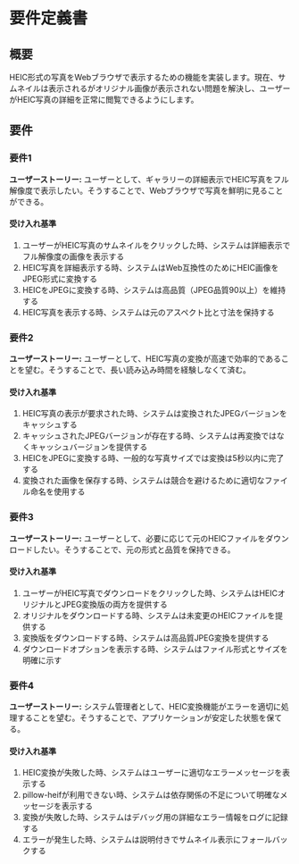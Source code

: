 # 要件定義書

## 概要

HEIC形式の写真をWebブラウザで表示するための機能を実装します。現在、サムネイルは表示されるがオリジナル画像が表示されない問題を解決し、ユーザーがHEIC写真の詳細を正常に閲覧できるようにします。

## 要件

### 要件1

**ユーザーストーリー:** ユーザーとして、ギャラリーの詳細表示でHEIC写真をフル解像度で表示したい。そうすることで、Webブラウザで写真を鮮明に見ることができる。

#### 受け入れ基準

1. ユーザーがHEIC写真のサムネイルをクリックした時、システムは詳細表示でフル解像度の画像を表示する
2. HEIC写真を詳細表示する時、システムはWeb互換性のためにHEIC画像をJPEG形式に変換する
3. HEICをJPEGに変換する時、システムは高品質（JPEG品質90以上）を維持する
4. HEIC写真を表示する時、システムは元のアスペクト比と寸法を保持する

### 要件2

**ユーザーストーリー:** ユーザーとして、HEIC写真の変換が高速で効率的であることを望む。そうすることで、長い読み込み時間を経験しなくて済む。

#### 受け入れ基準

1. HEIC写真の表示が要求された時、システムは変換されたJPEGバージョンをキャッシュする
2. キャッシュされたJPEGバージョンが存在する時、システムは再変換ではなくキャッシュバージョンを提供する
3. HEICをJPEGに変換する時、一般的な写真サイズでは変換は5秒以内に完了する
4. 変換された画像を保存する時、システムは競合を避けるために適切なファイル命名を使用する

### 要件3

**ユーザーストーリー:** ユーザーとして、必要に応じて元のHEICファイルをダウンロードしたい。そうすることで、元の形式と品質を保持できる。

#### 受け入れ基準

1. ユーザーがHEIC写真でダウンロードをクリックした時、システムはHEICオリジナルとJPEG変換版の両方を提供する
2. オリジナルをダウンロードする時、システムは未変更のHEICファイルを提供する
3. 変換版をダウンロードする時、システムは高品質JPEG変換を提供する
4. ダウンロードオプションを表示する時、システムはファイル形式とサイズを明確に示す

### 要件4

**ユーザーストーリー:** システム管理者として、HEIC変換機能がエラーを適切に処理することを望む。そうすることで、アプリケーションが安定した状態を保てる。

#### 受け入れ基準

1. HEIC変換が失敗した時、システムはユーザーに適切なエラーメッセージを表示する
2. pillow-heifが利用できない時、システムは依存関係の不足について明確なメッセージを表示する
3. 変換が失敗した時、システムはデバッグ用の詳細なエラー情報をログに記録する
4. エラーが発生した時、システムは説明付きでサムネイル表示にフォールバックする
